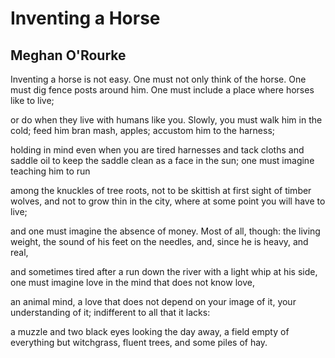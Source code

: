 # Inventing a Horse
## Meghan O'Rourke
Inventing a horse is not easy.
One must not only think of the horse.
One must dig fence posts around him.
One must include a place where horses like to live;

or do when they live with humans like you.
Slowly, you must walk him in the cold;
feed him bran mash, apples;
accustom him to the harness;

holding in mind even when you are tired
harnesses and tack cloths and saddle oil
to keep the saddle clean as a face in the sun;
one must imagine teaching him to run

among the knuckles of tree roots,
not to be skittish at first sight of timber wolves,
and not to grow thin in the city,
where at some point you will have to live;

and one must imagine the absence of money.
Most of all, though: the living weight,
the sound of his feet on the needles,
and, since he is heavy, and real,

and sometimes tired after a run
down the river with a light whip at his side,
one must imagine love
in the mind that does not know love,

an animal mind, a love that does not depend
on your image of it,
your understanding of it;
indifferent to all that it lacks:

a muzzle and two black eyes
looking the day away, a field empty
of everything but witchgrass, fluent trees,
and some piles of hay.